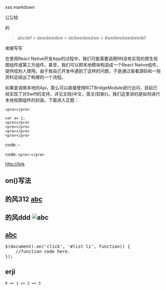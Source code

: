 xss markdown

公公给

的

> abcdef
    > dewdwedew
        > dedwedwedwe
            > dwedwedwedwedef


谢谢写写

在使用React Native开发App的过程中，我们可能需要调用RN没有实现的原生视图组件或第三方组件。甚至，我们可以把本地模块构造成一个React Native组件，提供给别人使用。由于我自己开发中遇到了这样的问题，于是通过查看源码和一些资料总结出了构建的一个流程。

如果是调用本地的Api，那么可以直接使用RCTBridgeModule进行访问，目前已经实现了对Swift的支持，详见文档(中文，英文(较新))。我们这里讲的是如何进行本地视图组件的封装。下面进入正题：

```
<pre></pre>
```

    var a= 1;
    <pre></pre>
    <pre></pre>
    <pre></pre>
    <pre></pre>



code: `~`

code: `<pre>~</pre>`



<http://link>

## **<span>on()写法</span>**


## 的风312 [abc](http://abc.com)


## 的风ddd ![abc](http://abc.com)

## [abc](http://abc.com)

<pre>$(document).on('click', '#list li', function() {
    //function code here.
});</pre>



## erji

```
0 => 1 => 2 => 3
``````


